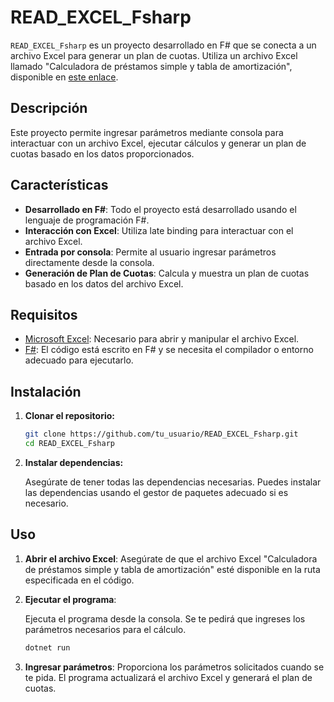 # READ_EXCEL_Fsharp

`READ_EXCEL_Fsharp` es un proyecto desarrollado en F# que se conecta a un archivo Excel para generar un plan de cuotas. Utiliza un archivo Excel llamado "Calculadora de préstamos simple y tabla de amortización", disponible en [este enlace](https://create.microsoft.com/es-es/template/calculadora-de-pr%25C3%25A9stamos-simple-y-tabla-de-amortizaci%25C3%25B3n-923c86b5-63f8-42d1-99cb-c6ae4f4b679e).

## Descripción

Este proyecto permite ingresar parámetros mediante consola para interactuar con un archivo Excel, ejecutar cálculos y generar un plan de cuotas basado en los datos proporcionados. 

## Características

- **Desarrollado en F#**: Todo el proyecto está desarrollado usando el lenguaje de programación F#.
- **Interacción con Excel**: Utiliza late binding para interactuar con el archivo Excel.
- **Entrada por consola**: Permite al usuario ingresar parámetros directamente desde la consola.
- **Generación de Plan de Cuotas**: Calcula y muestra un plan de cuotas basado en los datos del archivo Excel.

## Requisitos

- [Microsoft Excel](https://www.microsoft.com/excel): Necesario para abrir y manipular el archivo Excel.
- [F#](https://fsharp.org): El código está escrito en F# y se necesita el compilador o entorno adecuado para ejecutarlo.

## Instalación

1. **Clonar el repositorio:**

    ```bash
    git clone https://github.com/tu_usuario/READ_EXCEL_Fsharp.git
    cd READ_EXCEL_Fsharp
    ```

2. **Instalar dependencias:**

    Asegúrate de tener todas las dependencias necesarias. Puedes instalar las dependencias usando el gestor de paquetes adecuado si es necesario.

## Uso

1. **Abrir el archivo Excel**: Asegúrate de que el archivo Excel "Calculadora de préstamos simple y tabla de amortización" esté disponible en la ruta especificada en el código.

2. **Ejecutar el programa**:

    Ejecuta el programa desde la consola. Se te pedirá que ingreses los parámetros necesarios para el cálculo.

    ```bash
    dotnet run
    ```

3. **Ingresar parámetros**: Proporciona los parámetros solicitados cuando se te pida. El programa actualizará el archivo Excel y generará el plan de cuotas.

